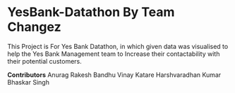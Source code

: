 # YesBank-Datathon By Team Changez
This Project is For Yes Bank Datathon, in which given data was visualised to help the Yes Bank Management team to Increase their contactability with their potential customers.

**Contributors**
Anurag Rakesh Bandhu
Vinay Katare
Harshvaradhan Kumar
Bhaskar Singh

